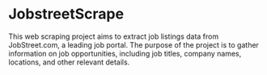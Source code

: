 # JobstreetScrape
This web scraping project aims to extract job listings data from JobStreet.com, a leading job portal. The purpose of the project is to gather information on job opportunities, including job titles, company names, locations, and other relevant details.
